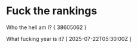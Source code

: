 # Fuck the rankings

Who the hell am I?
{ 38605062 }

What fucking year is it?
[ 2025-07-22T05:30:00Z ]

